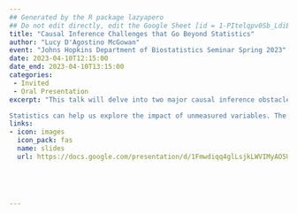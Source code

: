 ```yaml
---
## Generated by the R package lazyapero
## Do not edit directly, edit the Google Sheet [id = 1-PItelqpv0Sb_LdiEDqb8O3D_Roii5nVTL07IRVbRtA]
title: "Causal Inference Challenges that Go Beyond Statistics"
author: "Lucy D'Agostino McGowan"
event: "Johns Hopkins Department of Biostatistics Seminar Spring 2023"
date: 2023-04-10T12:15:00
date_end: 2023-04-10T13:15:00
categories:
 - Invited
 - Oral Presentation
excerpt: "This talk will delve into two major causal inference obstacles: (1) identifying which variables to account for and (2) assessing the impact of unmeasured variables. The first half of the talk will showcase a Causal Quartet. In the spirit of Anscombe’s Quartet, this is a set of four datasets with identical statistical properties, yet different true causal effects due to differing data generating mechanisms. These simple datasets provide a straightforward example for biostatisticians to point to when explaining these concepts to collaborators and students. Here, statistics can’t solve your causal inference problem because statistics alone cannot be used to establish which variables to adjust for when estimating causal effects.

Statistics can help us explore the impact of unmeasured variables. The second half of the talk will focus on how statistical techniques can be leveraged to address unmeasured confounding. We will examine sensitivity analyses under several scenarios with varying levels of information about potential unmeasured confounders. These techniques will be applied using the tipr R package, which provides tools for conducting sensitivity analyses in a flexible and accessible manner."
links:
- icon: images
  icon_pack: fas
  name: slides
  url: https://docs.google.com/presentation/d/1Fmwdiqq4glLsjkLWVIMyAO5UCCTwAFFLBSI44JGXn84/edit#slide=id.g22bbe59f70d_0_183





---
```

